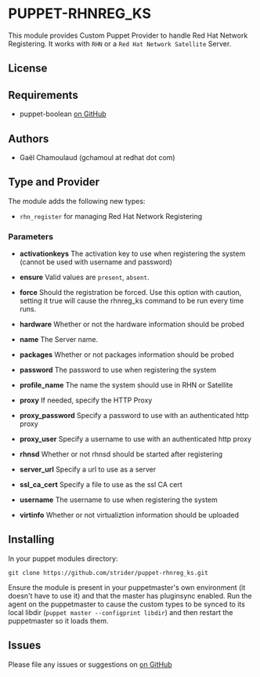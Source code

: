 # PUPPET-RHNREG_KS

This module provides Custom Puppet Provider to handle Red Hat Network
Registering. It works with `RHN` or a `Red Hat Network Satellite` Server.

## License

## Requirements
* puppet-boolean [on GitHub](https://github.com/adrienthebo/puppet-boolean)

## Authors
* Gaël Chamoulaud (gchamoul at redhat dot com)

## Type and Provider

The module adds the following new types:

* `rhn_register` for managing Red Hat Network Registering

### Parameters

- **activationkeys**
    The activation key to use when registering the system (cannot be used
    with username and password)

- **ensure**
      Valid values are `present`, `absent`.

- **force**
    Should the registration be forced. Use this option with caution,
    setting it true will cause the rhnreg_ks command to be run every time
    runs.

- **hardware**
    Whether or not the hardware information should be probed

- **name**
    The Server name.

- **packages**
    Whether or not packages information should be probed

- **password**
    The password to use when registering the system

- **profile_name**
    The name the system should use in RHN or Satellite

- **proxy**
    If needed, specify the HTTP Proxy

- **proxy_password**
    Specify a password to use with an authenticated http proxy

- **proxy_user**
    Specify a username to use with an authenticated http proxy

- **rhnsd**
    Whether or not rhnsd should be started after registering

- **server_url**
    Specify a url to use as a server

- **ssl_ca_cert**
    Specify a file to use as the ssl CA cert

- **username**
    The username to use when registering the system

- **virtinfo**
    Whether or not virtualiztion information should be uploaded


## Installing

In your puppet modules directory:

    git clone https://github.com/strider/puppet-rhnreg_ks.git

Ensure the module is present in your puppetmaster's own environment (it doesn't
have to use it) and that the master has pluginsync enabled.  Run the agent on
the puppetmaster to cause the custom types to be synced to its local libdir
(`puppet master --configprint libdir`) and then restart the puppetmaster so it
loads them.

## Issues

Please file any issues or suggestions on [on GitHub](https://github.com/strider/puppet-rhnreg_ks/issues)
